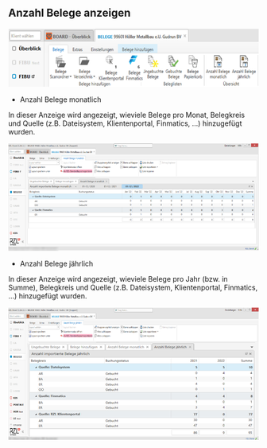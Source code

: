 ## Anzahl Belege anzeigen

<img src=".\img/image55.png"
style="width:6.23387in;height:1.23344in" />

-   Anzahl Belege monatlich

In dieser Anzeige wird angezeigt, wieviele Belege pro Monat, Belegkreis
und Quelle (z.B. Dateisystem, Klientenportal, Finmatics, …) hinzugefügt
wurden.  
  
<img src=".\img/image56.png"
style="width:6.26953in;height:2.25562in" />

-   Anzahl Belege jährlich

In dieser Anzeige wird angezeigt, wieviele Belege pro Jahr (bzw. in
Summe), Belegkreis und Quelle (z.B. Dateisystem, Klientenportal,
Finmatics, …) hinzugefügt wurden.  
  
<img src=".\img/image57.png"
style="width:6.30364in;height:2.78657in" />